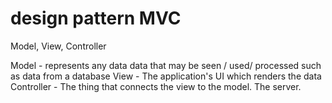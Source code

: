 # design pattern MVC

Model, View, Controller

Model - represents any data data that may be seen / used/ processed such as data from a database
View - The application's UI which renders the data
Controller - The thing that connects the view to the model. The server.
